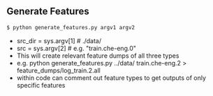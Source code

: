
## Generate Features

```bash
$ python generate_features.py argv1 argv2
```

- src_dir = sys.argv[1] # ./data/
- src = sys.argv[2] # e.g. "train.che-eng.0"
- This will create relevant feature dumps of all three types
- e.g. python generate_features.py ../data/ train.che-eng.2 > feature_dumps/log_train.2.all
- within code can comment out feature types to get outputs of only specific features

